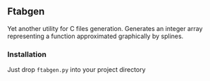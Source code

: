 ## Ftabgen

Yet another utility for C files generation. Generates an integer array representing a function approximated graphically by splines.

### Installation

Just drop `ftabgen.py` into your project directory